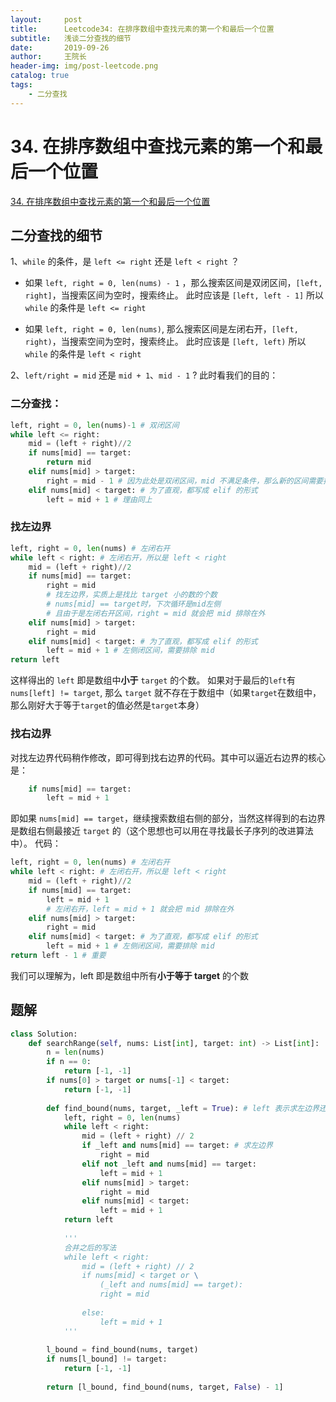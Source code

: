 ```yaml
---
layout:     post
title:      Leetcode34: 在排序数组中查找元素的第一个和最后一个位置
subtitle:   浅谈二分查找的细节
date:       2019-09-26
author:     王院长
header-img: img/post-leetcode.png
catalog: true
tags:
    - 二分查找
---
```


# 34. 在排序数组中查找元素的第一个和最后一个位置
[34. 在排序数组中查找元素的第一个和最后一个位置](https://leetcode-cn.com/problems/find-first-and-last-position-of-element-in-sorted-array/solution/er-fen-cha-zhao-suan-fa-xi-jie-xiang-jie-by-labula/)

## 二分查找的细节
1、`while` 的条件，是 `left <= right` 还是 `left < right` ？
- 如果 `left, right = 0, len(nums) - 1` ，那么搜索区间是双闭区间，`[left, right]`，当搜索区间为空时，搜索终止。
此时应该是 `[left, left - 1]`
所以 `while` 的条件是 `left <= right`

- 如果 `left, right = 0, len(nums)`, 那么搜索区间是左闭右开，`[left, right)`，当搜索空间为空时，搜索终止。
此时应该是 `[left, left)`
所以 `while` 的条件是 `left < right`

2、`left/right = mid` 还是 `mid + 1`、`mid - 1` ?
此时看我们的目的：
### 二分查找：
```python
left, right = 0, len(nums)-1 # 双闭区间
while left <= right:
    mid = (left + right)//2
    if nums[mid] == target:
        return mid
    elif nums[mid] > target:
        right = mid - 1 # 因为此处是双闭区间，mid 不满足条件，那么新的区间需要排除 mid
    elif nums[mid] < target: # 为了直观，都写成 elif 的形式
        left = mid + 1 # 理由同上
```

### 找左边界
```python
left, right = 0, len(nums) # 左闭右开
while left < right: # 左闭右开，所以是 left < right
    mid = (left + right)//2
    if nums[mid] == target:
        right = mid
        # 找左边界，实质上是找比 target 小的数的个数
        # nums[mid] == target时，下次循环是mid左侧
        # 且由于是左闭右开区间，right = mid 就会把 mid 排除在外
    elif nums[mid] > target:
        right = mid
    elif nums[mid] < target: # 为了直观，都写成 elif 的形式
        left = mid + 1 # 左侧闭区间，需要排除 mid
return left
```
这样得出的 `left` 即是数组中**小于** `target` 的个数。
如果对于最后的`left`有`nums[left] != target`, 那么 `target` 就不存在于数组中（如果`target`在数组中，那么刚好大于等于`target`的值必然是`target`本身）

### 找右边界
对找左边界代码稍作修改，即可得到找右边界的代码。其中可以逼近右边界的核心是：
```python
    if nums[mid] == target:
        left = mid + 1
```
即如果 `nums[mid] == target`，继续搜索数组右侧的部分，当然这样得到的右边界是数组右侧最接近 `target` 的（这个思想也可以用在寻找最长子序列的改进算法中）。
代码：
```python
left, right = 0, len(nums) # 左闭右开
while left < right: # 左闭右开，所以是 left < right
    mid = (left + right)//2
    if nums[mid] == target:
        left = mid + 1
        # 左闭右开，left = mid + 1 就会把 mid 排除在外
    elif nums[mid] > target:
        right = mid
    elif nums[mid] < target: # 为了直观，都写成 elif 的形式
        left = mid + 1 # 左侧闭区间，需要排除 mid
return left - 1 # 重要
```
我们可以理解为，left 即是数组中所有**小于等于 target** 的个数

## 题解
```python
class Solution:
    def searchRange(self, nums: List[int], target: int) -> List[int]:
        n = len(nums)
        if n == 0:
            return [-1, -1]
        if nums[0] > target or nums[-1] < target:
            return [-1, -1]
        
        def find_bound(nums, target, _left = True): # left 表示求左边界还是右边界
            left, right = 0, len(nums)
            while left < right:
                mid = (left + right) // 2
                if _left and nums[mid] == target: # 求左边界
                    right = mid
                elif not _left and nums[mid] == target:
                    left = mid + 1
                elif nums[mid] > target:
                    right = mid
                elif nums[mid] < target:
                    left = mid + 1
            return left
            
            '''
            合并之后的写法
            while left < right:
                mid = (left + right) // 2
                if nums[mid] < target or \
                    (_left and nums[mid] == target):
                    right = mid
                
                else:
                    left = mid + 1
            '''
        
        l_bound = find_bound(nums, target)
        if nums[l_bound] != target:
            return [-1, -1]
        
        return [l_bound, find_bound(nums, target, False) - 1]
```